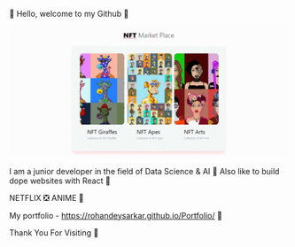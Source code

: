 👋 Hello, welcome to my Github 🦊

![](https://github.com/RohanDeySarkar/RohanDeySarkar/blob/main/projects%20gif.gif?raw=true)

I am a junior developer in the field of Data Science & AI 🎯
Also like to build dope websites with React 🌈

NETFLIX ❎ ANIME 💜

My portfolio - https://rohandeysarkar.github.io/Portfolio/ 🚀

Thank You For Visiting 🤩
